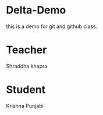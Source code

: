 # Delta-Demo
this is a demo for git and github class.

# Teacher 
Shraddha khapra

# Student 
Krishna Punjabi